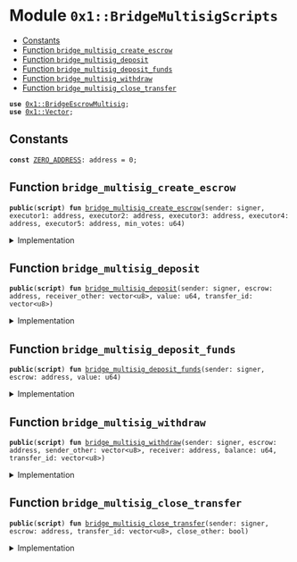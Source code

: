 
<a name="0x1_BridgeMultisigScripts"></a>

# Module `0x1::BridgeMultisigScripts`



-  [Constants](#@Constants_0)
-  [Function `bridge_multisig_create_escrow`](#0x1_BridgeMultisigScripts_bridge_multisig_create_escrow)
-  [Function `bridge_multisig_deposit`](#0x1_BridgeMultisigScripts_bridge_multisig_deposit)
-  [Function `bridge_multisig_deposit_funds`](#0x1_BridgeMultisigScripts_bridge_multisig_deposit_funds)
-  [Function `bridge_multisig_withdraw`](#0x1_BridgeMultisigScripts_bridge_multisig_withdraw)
-  [Function `bridge_multisig_close_transfer`](#0x1_BridgeMultisigScripts_bridge_multisig_close_transfer)


<pre><code><b>use</b> <a href="BridgeEscrowMultisig.md#0x1_BridgeEscrowMultisig">0x1::BridgeEscrowMultisig</a>;
<b>use</b> <a href="../../../../../../move-stdlib/docs/Vector.md#0x1_Vector">0x1::Vector</a>;
</code></pre>



<a name="@Constants_0"></a>

## Constants


<a name="0x1_BridgeMultisigScripts_ZERO_ADDRESS"></a>



<pre><code><b>const</b> <a href="ol_bridge_multisig.md#0x1_BridgeMultisigScripts_ZERO_ADDRESS">ZERO_ADDRESS</a>: address = 0;
</code></pre>



<a name="0x1_BridgeMultisigScripts_bridge_multisig_create_escrow"></a>

## Function `bridge_multisig_create_escrow`



<pre><code><b>public</b>(<b>script</b>) <b>fun</b> <a href="ol_bridge_multisig.md#0x1_BridgeMultisigScripts_bridge_multisig_create_escrow">bridge_multisig_create_escrow</a>(sender: signer, executor1: address, executor2: address, executor3: address, executor4: address, executor5: address, min_votes: u64)
</code></pre>



<details>
<summary>Implementation</summary>


<pre><code><b>public</b>(<b>script</b>) <b>fun</b> <a href="ol_bridge_multisig.md#0x1_BridgeMultisigScripts_bridge_multisig_create_escrow">bridge_multisig_create_escrow</a>(
    sender: signer,
    executor1: address,
    executor2: address,
    executor3: address,
    executor4: address,
    executor5: address,
    min_votes:u64
) {
    <b>let</b> executors = <a href="../../../../../../move-stdlib/docs/Vector.md#0x1_Vector_empty">Vector::empty</a>&lt;address&gt;();
    <b>if</b> (executor1 != <a href="ol_bridge_multisig.md#0x1_BridgeMultisigScripts_ZERO_ADDRESS">ZERO_ADDRESS</a>) {
        <a href="../../../../../../move-stdlib/docs/Vector.md#0x1_Vector_push_back">Vector::push_back</a>(&<b>mut</b> executors, executor1)
    };
    <b>if</b> (executor2 != <a href="ol_bridge_multisig.md#0x1_BridgeMultisigScripts_ZERO_ADDRESS">ZERO_ADDRESS</a>) {
        <a href="../../../../../../move-stdlib/docs/Vector.md#0x1_Vector_push_back">Vector::push_back</a>(&<b>mut</b> executors, executor2)
    };
    <b>if</b> (executor3 != <a href="ol_bridge_multisig.md#0x1_BridgeMultisigScripts_ZERO_ADDRESS">ZERO_ADDRESS</a>) {
        <a href="../../../../../../move-stdlib/docs/Vector.md#0x1_Vector_push_back">Vector::push_back</a>(&<b>mut</b> executors, executor3)
    };
    <b>if</b> (executor4 != <a href="ol_bridge_multisig.md#0x1_BridgeMultisigScripts_ZERO_ADDRESS">ZERO_ADDRESS</a>) {
        <a href="../../../../../../move-stdlib/docs/Vector.md#0x1_Vector_push_back">Vector::push_back</a>(&<b>mut</b> executors, executor4)
    };
    <b>if</b> (executor5 != <a href="ol_bridge_multisig.md#0x1_BridgeMultisigScripts_ZERO_ADDRESS">ZERO_ADDRESS</a>) {
        <a href="../../../../../../move-stdlib/docs/Vector.md#0x1_Vector_push_back">Vector::push_back</a>(&<b>mut</b> executors, executor5)
    };
    <a href="BridgeEscrowMultisig.md#0x1_BridgeEscrowMultisig_initialize_escrow">BridgeEscrowMultisig::initialize_escrow</a>(&sender, executors, min_votes);
}
</code></pre>



</details>

<a name="0x1_BridgeMultisigScripts_bridge_multisig_deposit"></a>

## Function `bridge_multisig_deposit`



<pre><code><b>public</b>(<b>script</b>) <b>fun</b> <a href="ol_bridge_multisig.md#0x1_BridgeMultisigScripts_bridge_multisig_deposit">bridge_multisig_deposit</a>(sender: signer, escrow: address, receiver_other: vector&lt;u8&gt;, value: u64, transfer_id: vector&lt;u8&gt;)
</code></pre>



<details>
<summary>Implementation</summary>


<pre><code><b>public</b>(<b>script</b>) <b>fun</b> <a href="ol_bridge_multisig.md#0x1_BridgeMultisigScripts_bridge_multisig_deposit">bridge_multisig_deposit</a>(
    sender: signer,
    escrow: address,
    receiver_other: vector&lt;u8&gt;,
    value: u64,
    transfer_id: vector&lt;u8&gt;,
) {
    <a href="BridgeEscrowMultisig.md#0x1_BridgeEscrowMultisig_create_transfer_account">BridgeEscrowMultisig::create_transfer_account</a>(escrow, &sender, receiver_other, value, transfer_id);
}
</code></pre>



</details>

<a name="0x1_BridgeMultisigScripts_bridge_multisig_deposit_funds"></a>

## Function `bridge_multisig_deposit_funds`



<pre><code><b>public</b>(<b>script</b>) <b>fun</b> <a href="ol_bridge_multisig.md#0x1_BridgeMultisigScripts_bridge_multisig_deposit_funds">bridge_multisig_deposit_funds</a>(sender: signer, escrow: address, value: u64)
</code></pre>



<details>
<summary>Implementation</summary>


<pre><code><b>public</b>(<b>script</b>) <b>fun</b> <a href="ol_bridge_multisig.md#0x1_BridgeMultisigScripts_bridge_multisig_deposit_funds">bridge_multisig_deposit_funds</a>(
    sender: signer,
    escrow: address,
    value: u64,
) {
    <a href="BridgeEscrowMultisig.md#0x1_BridgeEscrowMultisig_deposit_funds">BridgeEscrowMultisig::deposit_funds</a>(escrow, &sender, value);
}
</code></pre>



</details>

<a name="0x1_BridgeMultisigScripts_bridge_multisig_withdraw"></a>

## Function `bridge_multisig_withdraw`



<pre><code><b>public</b>(<b>script</b>) <b>fun</b> <a href="ol_bridge_multisig.md#0x1_BridgeMultisigScripts_bridge_multisig_withdraw">bridge_multisig_withdraw</a>(sender: signer, escrow: address, sender_other: vector&lt;u8&gt;, receiver: address, balance: u64, transfer_id: vector&lt;u8&gt;)
</code></pre>



<details>
<summary>Implementation</summary>


<pre><code><b>public</b>(<b>script</b>) <b>fun</b> <a href="ol_bridge_multisig.md#0x1_BridgeMultisigScripts_bridge_multisig_withdraw">bridge_multisig_withdraw</a>(
    sender: signer,
    escrow: address,
    sender_other: vector&lt;u8&gt;,
    receiver: address,
    balance: u64,
    transfer_id: vector&lt;u8&gt;,
) {
    <a href="BridgeEscrowMultisig.md#0x1_BridgeEscrowMultisig_withdraw_from_escrow">BridgeEscrowMultisig::withdraw_from_escrow</a>(&sender, escrow,
        sender_other,
        receiver, // receiver
        balance, // balance
        transfer_id, // transfer_id
    );
}
</code></pre>



</details>

<a name="0x1_BridgeMultisigScripts_bridge_multisig_close_transfer"></a>

## Function `bridge_multisig_close_transfer`



<pre><code><b>public</b>(<b>script</b>) <b>fun</b> <a href="ol_bridge_multisig.md#0x1_BridgeMultisigScripts_bridge_multisig_close_transfer">bridge_multisig_close_transfer</a>(sender: signer, escrow: address, transfer_id: vector&lt;u8&gt;, close_other: bool)
</code></pre>



<details>
<summary>Implementation</summary>


<pre><code><b>public</b>(<b>script</b>) <b>fun</b> <a href="ol_bridge_multisig.md#0x1_BridgeMultisigScripts_bridge_multisig_close_transfer">bridge_multisig_close_transfer</a>(
    sender: signer,
    escrow: address,
    transfer_id: vector&lt;u8&gt;,
    close_other: bool,
) {
    <b>if</b> (!close_other) {
        <a href="BridgeEscrowMultisig.md#0x1_BridgeEscrowMultisig_delete_transfer_account">BridgeEscrowMultisig::delete_transfer_account</a>( & sender, escrow, &transfer_id);
    } <b>else</b> {
        <a href="BridgeEscrowMultisig.md#0x1_BridgeEscrowMultisig_delete_unlocked">BridgeEscrowMultisig::delete_unlocked</a>( & sender, escrow, &transfer_id);
    }
}
</code></pre>



</details>


[//]: # ("File containing references which can be used from documentation")
[ACCESS_CONTROL]: https://github.com/diem/dip/blob/main/dips/dip-2.md
[ROLE]: https://github.com/diem/dip/blob/main/dips/dip-2.md#roles
[PERMISSION]: https://github.com/diem/dip/blob/main/dips/dip-2.md#permissions
